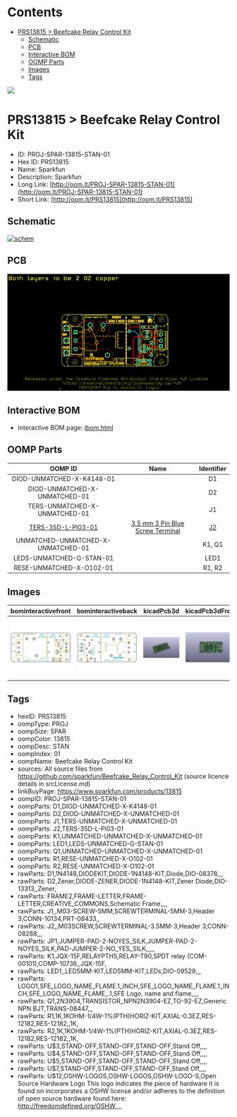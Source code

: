 



Contents
========

* [PRS13815 > Beefcake Relay Control Kit](#prs13815--beefcake-relay-control-kit)
	* [Schematic](#schematic)
	* [PCB](#pcb)
	* [Interactive BOM](#interactive-bom)
	* [OOMP Parts](#oomp-parts)
	* [Images](#images)
	* [Tags](#tags)
  
![][im]
# PRS13815 > Beefcake Relay Control Kit

- ID: PROJ-SPAR-13815-STAN-01
- Hex ID: PRS13815
- Name: Sparkfun
- Description: Sparkfun
- Long Link: [http://oom.lt/PROJ-SPAR-13815-STAN-01](http://oom.lt/PROJ-SPAR-13815-STAN-01)
- Short Link: [http://oom.lt/PRS13815](http://oom.lt/PRS13815)

## Schematic
  
[![schem](eagleSchemImage.png)](eagleSchemImage.png)
## PCB
  
[![pcb](eagleImage.png)](eagleImage.png)
## Interactive BOM

- Interactive BOM page: [ibom.html](https://htmlpreview.github.io/?https://github.com/oomlout/oomlout_OOMP_projects/blob/main/PROJ-SPAR-13815-STAN-01/kicad/bom/ibom.html)

## OOMP Parts
  

|OOMP ID|Name|Identifier|
| :---: | :---: | :---: |
|DIOD-UNMATCHED-X-K4148-01||D1|
|DIOD-UNMATCHED-X-UNMATCHED-01||D2|
|TERS-UNMATCHED-X-UNMATCHED-01||J1|
|[TERS-35D-L-PI03-01](https://github.com/oomlout/oomlout_OOMP_parts/tree/main/TERS-35D-L-PI03-01/)|[3.5 mm 3 Pin Blue Screw Terminal](https://github.com/oomlout/oomlout_OOMP_parts/tree/main/TERS-35D-L-PI03-01/)|[J2](https://github.com/oomlout/oomlout_OOMP_parts/tree/main/TERS-35D-L-PI03-01/)|
|UNMATCHED-UNMATCHED-X-UNMATCHED-01||K1, Q1|
|LEDS-UNMATCHED-G-STAN-01||LED1|
|RESE-UNMATCHED-X-O102-01||R1, R2|

## Images
  
  

|bominteractivefront|bominteractiveback|kicadPcb3d|kicadPcb3dFront|kicadPcb3dBack|eagleImage|eagleSchemImage|pcbdraw|pcbdrawback|
| :---: | :---: | :---: | :---: | :---: | :---: | :---: | :---: | :---: |
|[![bominteractivefront](bomFront_140.png)](bomFront.png)|[![bominteractiveback](bomBack_140.png)](bomBack.png)|[![kicadPcb3d](kicadPcb3d_140.png)](kicadPcb3d.png)|[![kicadPcb3dFront](kicadPcb3dFront_140.png)](kicadPcb3dFront.png)|[![kicadPcb3dBack](kicadPcb3dBack_140.png)](kicadPcb3dBack.png)|[![eagleImage](eagleImage_140.png)](eagleImage.png)|[![eagleSchemImage](eagleSchemImage_140.png)](eagleSchemImage.png)|[![pcbdraw](pcbdraw_140.png)](pcbdraw.png)|[![pcbdrawback](pcbdrawBack_140.png)](pcbdrawBack.png)|

## Tags

- hexID: PRS13815
- oompType: PROJ
- oompSize: SPAR
- oompColor: 13815
- oompDesc: STAN
- oompIndex: 01
- oompName: Beefcake Relay Control Kit
- sources: All source files from https://github.com/sparkfun/Beefcake_Relay_Control_Kit (source licence details in srcLicense.md)
- linkBuyPage: https://www.sparkfun.com/products/13815
- oompID: PROJ-SPAR-13815-STAN-01
- oompParts: D1,DIOD-UNMATCHED-X-K4148-01
- oompParts: D2,DIOD-UNMATCHED-X-UNMATCHED-01
- oompParts: J1,TERS-UNMATCHED-X-UNMATCHED-01
- oompParts: J2,TERS-35D-L-PI03-01
- oompParts: K1,UNMATCHED-UNMATCHED-X-UNMATCHED-01
- oompParts: LED1,LEDS-UNMATCHED-G-STAN-01
- oompParts: Q1,UNMATCHED-UNMATCHED-X-UNMATCHED-01
- oompParts: R1,RESE-UNMATCHED-X-O102-01
- oompParts: R2,RESE-UNMATCHED-X-O102-01
- rawParts: D1,1N4148,DIODEKIT,DIODE-1N4148-KIT,Diode,DIO-08378,,,
- rawParts: D2,Zener,DIODE-ZENER,DIODE-1N4148-KIT,Zener Diode,DIO-13313,,Zener,
- rawParts: FRAME2,FRAME-LETTER,FRAME-LETTER,CREATIVE_COMMONS,Schematic Frame,,,,
- rawParts: J1,,M03-SCREW-5MM,SCREWTERMINAL-5MM-3,Header 3,CONN-10134,PRT-08433,,
- rawParts: J2,,M03SCREW,SCREWTERMINAL-3.5MM-3,Header 3,CONN-08288,,,
- rawParts: JP1,JUMPER-PAD-2-NOYES_SILK,JUMPER-PAD-2-NOYES_SILK,PAD-JUMPER-2-NO_YES_SILK,,,,,
- rawParts: K1,JQX-15F,RELAYPTH5,RELAY-T90,SPDT relay (COM-00101),COMP-10736,,JQX-15F,
- rawParts: LED1,,LED5MM-KIT,LED5MM-KIT,LEDs,DIO-09529,,,
- rawParts: LOGO1,SFE_LOGO_NAME_FLAME.1_INCH,SFE_LOGO_NAME_FLAME.1_INCH,SFE_LOGO_NAME_FLAME_.1,SFE Logo, name and flame,,,,
- rawParts: Q1,2N3904,TRANSISTOR_NPN2N3904-EZ,TO-92-EZ,Generic NPN BJT,TRANS-08447,,,
- rawParts: R1,1K,1KOHM-1/4W-1%(PTH)HORIZ-KIT,AXIAL-0.3EZ,RES-12182,RES-12182,,1K,
- rawParts: R2,1K,1KOHM-1/4W-1%(PTH)HORIZ-KIT,AXIAL-0.3EZ,RES-12182,RES-12182,,1K,
- rawParts: U$3,STAND-OFF,STAND-OFF,STAND-OFF,Stand Off,,,,
- rawParts: U$4,STAND-OFF,STAND-OFF,STAND-OFF,Stand Off,,,,
- rawParts: U$5,STAND-OFF,STAND-OFF,STAND-OFF,Stand Off,,,,
- rawParts: U$7,STAND-OFF,STAND-OFF,STAND-OFF,Stand Off,,,,
- rawParts: U$12,OSHW-LOGOS,OSHW-LOGOS,OSHW-LOGO-S,Open Source Hardware Logo This logo indicates the piece of hardware it is found on incorporates a OSHW license and/or adheres to the definition of open source hardware found here: http://freedomdefined.org/OSHW,,,,



[im]: kicadPcb3d_450.png
